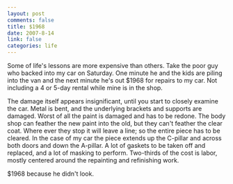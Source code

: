 ```yaml
--- 
layout: post
comments: false
title: $1968
date: 2007-8-14
link: false
categories: life
---
```

Some of life's lessons are more expensive than others.  Take the poor guy who backed into my car on Saturday.  One minute he and the kids are piling into the van and the next minute he's out $1968 for repairs to my car.  Not including a 4 or 5-day rental while mine is in the shop.

The damage itself appears insignificant, until you start to closely examine the car.  Metal is bent, and the underlying brackets and supports are damaged.  Worst of all the paint is damaged and has to be redone.  The body shop can feather the new paint into the old, but they can't feather the clear coat.  Where ever they stop it will leave a line; so the entire piece has to be cleared.  In the case of my car the piece extends up the C-pillar and across both doors and down the A-pillar.  A lot of gaskets to be taken off and replaced, and a lot of masking to perform.  Two-thirds of the cost is labor, mostly centered around the repainting and refinishing work.

$1968 because he didn't look.
